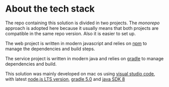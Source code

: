 # About the tech stack

The repo containing this solution is divided in two projects. The _monorepo_ approach is adopted here because it usually
means that both projects are compatible in the same repo version. Also it is easier to set up.

The web project is written in modern javascript and relies on [npm](https://www.npmjs.com/) to manage the dependencies
and build steps.

The service project is written in modern java and relies on [gradle](https://gradle.org/) to manage dependencies and
build.

This solution was mainly developed on mac os using [visual studio code](https://code.visualstudio.com/), with latest
[node.js LTS version](https://nodejs.org), [gradle 5.0](https://gradle.org/) and
[java SDK 8](https://www.oracle.com/technetwork/java/javase/downloads/jdk8-downloads-2133151.html)
